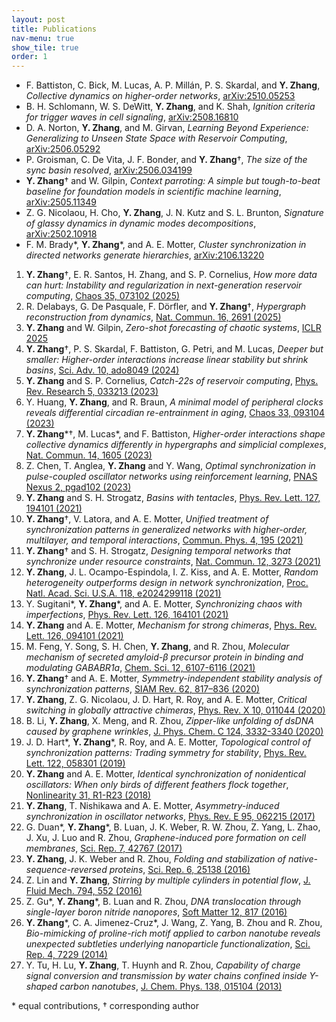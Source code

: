 ```yaml
---
layout: post
title: Publications
nav-menu: true
show_tile: true
order: 1
---
```


* F. Battiston, C. Bick, M. Lucas, A. P. Millán, P. S. Skardal, and __Y. Zhang__, *Collective dynamics on higher-order networks*, [arXiv:2510.05253](https://arxiv.org/abs/2510.05253)
* B. H. Schlomann, W. S. DeWitt, __Y. Zhang__, and K. Shah, *Ignition criteria for trigger waves in cell signaling*, [arXiv:2508.16810](https://arxiv.org/abs/2508.16810)
* D. A. Norton, __Y. Zhang__, and M. Girvan, *Learning Beyond Experience: Generalizing to Unseen State Space with Reservoir Computing*, [arXiv:2506.05292](https://arxiv.org/abs/2506.05292)
* P. Groisman, C. De Vita, J. F. Bonder, and __Y. Zhang__&dagger;, *The size of the sync basin resolved*, [arXiv:2506.034199](https://arxiv.org/abs/2506.03419)
* __Y. Zhang__&dagger; and W. Gilpin, *Context parroting: A simple but tough-to-beat baseline for foundation models in scientific machine learning*, [arXiv:2505.11349](https://arxiv.org/abs/2505.11349)
* Z. G. Nicolaou, H. Cho, __Y. Zhang__, J. N. Kutz and S. L. Brunton, *Signature of glassy dynamics in dynamic modes decompositions*, [arXiv:2502.10918](https://arxiv.org/abs/2502.10918)
* F. M. Brady\*, __Y. Zhang__\*, and A. E. Motter, *Cluster synchronization in directed networks generate hierarchies*, [arXiv:2106.13220](https://arxiv.org/abs/2106.13220)

1. __Y. Zhang__&dagger;, E. R. Santos, H. Zhang, and S. P. Cornelius, *How more data can hurt: Instability and regularization in next-generation reservoir computing*, [Chaos 35, 073102 (2025)](https://doi.org/10.1063/5.0262977)
1. R. Delabays, G. De Pasquale, F. Dörfler, and __Y. Zhang__&dagger;, *Hypergraph reconstruction from dynamics*, [Nat. Commun. 16, 2691 (2025)](https://doi.org/10.1038/s41467-025-57664-2)
1. __Y. Zhang__ and W. Gilpin, *Zero-shot forecasting of chaotic systems*, [ICLR 2025](https://openreview.net/pdf?id=TqYjhJrp9m)
1. __Y. Zhang__&dagger;, P. S. Skardal, F. Battiston, G. Petri, and M. Lucas, *Deeper but smaller: Higher-order interactions increase linear stability but shrink basins*, [Sci. Adv. 10, ado8049 (2024)](https://doi.org/10.1126/sciadv.ado8049)
1. __Y. Zhang__ and S. P. Cornelius, *Catch-22s of reservoir computing*, [Phys. Rev. Research 5, 033213 (2023)](https://doi.org/10.1103/PhysRevResearch.5.033213)
1. Y. Huang, __Y. Zhang__, and R. Braun, *A minimal model of peripheral clocks reveals differential circadian re-entrainment in aging*, [Chaos 33, 093104 (2023)](https://doi.org/10.1063/5.0157524)
1. __Y. Zhang__\*&dagger;, M. Lucas\*, and F. Battiston, *Higher-order interactions shape collective dynamics differently in hypergraphs and simplicial complexes*, [Nat. Commun. 14, 1605 (2023)](https://doi.org/10.1038/s41467-023-37190-9)
1. Z. Chen,  T. Anglea, __Y. Zhang__ and Y. Wang, *Optimal synchronization in pulse-coupled oscillator networks using reinforcement learning*, [PNAS Nexus 2, pgad102 (2023)](https://doi.org/10.1093/pnasnexus/pgad102)
1. __Y. Zhang__ and S. H. Strogatz, *Basins with tentacles*, [Phys. Rev. Lett. 127, 194101 (2021)](https://doi.org/10.1103/PhysRevLett.127.194101)
1. __Y. Zhang__&dagger;, V. Latora, and A. E. Motter, *Unified treatment of synchronization patterns in generalized networks with higher-order, multilayer, and temporal interactions*, [Commun. Phys. 4, 195 (2021)](https://doi.org/10.1038/s42005-021-00695-0)
1. __Y. Zhang__&dagger; and S. H. Strogatz, *Designing temporal networks that synchronize under resource constraints*, [Nat. Commun. 12, 3273 (2021)](https://doi.org/10.1038/s41467-021-23446-9)
1. __Y. Zhang__, J. L. Ocampo-Espindola, I. Z. Kiss, and A. E. Motter, *Random heterogeneity outperforms design in network synchronization*, [Proc. Natl. Acad. Sci. U.S.A. 118, e2024299118 (2021)](https://doi.org/10.1073/pnas.2024299118)
1. Y. Sugitani\*, __Y. Zhang__\*, and A. E. Motter, *Synchronizing chaos with imperfections*, [Phys. Rev. Lett. 126, 164101 (2021)](https://doi.org/10.1103/PhysRevLett.126.164101)
1. __Y. Zhang__ and A. E. Motter, *Mechanism for strong chimeras*, [Phys. Rev. Lett. 126, 094101 (2021)](https://doi.org/10.1103/PhysRevLett.126.094101)
1. M. Feng, Y. Song, S. H. Chen, __Y. Zhang__, and R. Zhou, *Molecular mechanism of secreted amyloid-β precursor protein in binding and modulating GABABR1a*, [Chem. Sci. 12, 6107-6116 (2021)](https://doi.org/10.1039/d0sc06946a)
1. __Y. Zhang__&dagger; and A. E. Motter, *Symmetry-independent stability analysis of synchronization patterns*, [SIAM Rev. 62, 817–836 (2020)](https://doi.org/10.1137/19M127358X)
1. __Y. Zhang__, Z. G. Nicolaou, J. D. Hart, R. Roy, and A. E. Motter, *Critical switching in globally attractive chimeras*, [Phys. Rev. X 10, 011044 (2020)](https://doi.org/10.1103/PhysRevX.10.011044)
1. B. Li, __Y. Zhang__, X. Meng, and R. Zhou, *Zipper-like unfolding of dsDNA caused by graphene wrinkles*, [J. Phys. Chem. C 124, 3332-3340 (2020)](https://dx.doi.org/10.1021/acs.jpcc.9b08778)
1. J. D. Hart\*, __Y. Zhang__\*, R. Roy, and A. E. Motter, *Topological control of synchronization patterns: Trading symmetry for stability*, [Phys. Rev. Lett. 122, 058301 (2019)](https://doi.org/10.1103/PhysRevLett.122.058301)
1. __Y. Zhang__ and A. E. Motter, *Identical synchronization of nonidentical oscillators: When only birds of different feathers flock together*, [Nonlinearity 31, R1-R23 (2018)](https://doi.org/10.1088/1361-6544/aa8fe7)
1. __Y. Zhang__, T. Nishikawa and A. E. Motter, *Asymmetry-induced synchronization in oscillator networks*, [Phys. Rev. E 95, 062215 (2017)](http://dx.doi.org/10.1103/PhysRevE.95.062215)
1. G. Duan\*, __Y. Zhang__\*, B. Luan, J. K. Weber, R. W. Zhou, Z. Yang, L. Zhao, J. Xu, J. Luo and R. Zhou, *Graphene-induced pore formation on cell membranes*, [Sci. Rep. 7, 42767 (2017)](http://dx.doi.org/10.1038/srep42767)
1. __Y. Zhang__, J. K. Weber and R. Zhou, *Folding and stabilization of native-sequence-reversed proteins*, [Sci. Rep. 6, 25138 (2016)](http://dx.doi.org/10.1038/srep25138)
1. Z. Lin and __Y. Zhang__, *Stirring by multiple cylinders in potential flow*, [J. Fluid Mech. 794, 552 (2016)](http://dx.doi.org/10.1017/jfm.2016.107)
1. Z. Gu\*, __Y. Zhang__\*, B. Luan and R. Zhou, *DNA translocation through single-layer boron nitride nanopores*, [Soft Matter 12, 817 (2016)](http://dx.doi.org/10.1039/c5sm02197a)
1. __Y. Zhang__\*, C. A. Jimenez-Cruz\*, J. Wang, Z. Yang, B. Zhou and R. Zhou, *Bio-mimicking of proline-rich motif applied to carbon nanotube reveals unexpected subtleties underlying nanoparticle functionalization*, [Sci. Rep. 4, 7229 (2014)](http://dx.doi.org/10.1038/srep07229)
1. Y. Tu, H. Lu, __Y. Zhang__, T. Huynh and R. Zhou, *Capability of charge signal conversion and transmission by water chains confined inside Y-shaped carbon nanotubes*, [J. Chem. Phys. 138, 015104 (2013)](http://dx.doi.org/10.1063/1.4773221)

\* equal contributions,   &dagger; corresponding author
